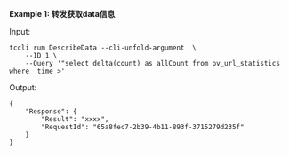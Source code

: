 **Example 1: 转发获取data信息**



Input: 

```
tccli rum DescribeData --cli-unfold-argument  \
    --ID 1 \
    --Query '"select delta(count) as allCount from pv_url_statistics where  time >'
```

Output: 
```
{
    "Response": {
        "Result": "xxxx",
        "RequestId": "65a8fec7-2b39-4b11-893f-3715279d235f"
    }
}
```

